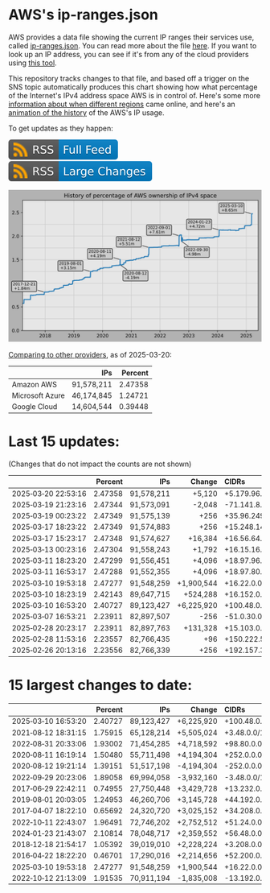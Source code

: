 # AWS's ip-ranges.json

AWS provides a data file showing the current IP ranges their
services use, called [ip-ranges.json](https://ip-ranges.amazonaws.com/ip-ranges.json).
You can read more about the file [here](https://docs.aws.amazon.com/general/latest/gr/aws-ip-ranges.html).
If you want to look up an IP address, you can see if it's from any of the cloud providers using [this tool](https://cloud-ips.s3-us-west-2.amazonaws.com/index.html).

This repository tracks changes to that file, and based off a trigger on the SNS 
topic automatically produces this chart showing how what percentage of the 
Internet's IPv4 address space AWS is in control of.  Here's some 
more [information about when different regions](announces.md) came 
online, and here's an [animation of the history](https://youtu.be/v__lzuvKxU0) 
of the AWS's IP usage.

To get updates as they happen:

[![RSS Icon (Full Feed)](images/rss_badge.svg)](https://raw.githubusercontent.com/seligman/aws-ip-ranges/master/rss.xml)
[![RSS Icon (Large Changes)](images/rss_badge_partial.svg)](https://raw.githubusercontent.com/seligman/aws-ip-ranges/master/rss_big_changes.xml)

![History of AWS](history_count.svg)

[Comparing to other providers](https://github.com/seligman/cloud_sizes), as of 2025-03-20:

| | IPs | Percent |
| --- | ---: | ---: |
| Amazon AWS | 91,578,211 | 2.47358 |
| Microsoft Azure | 46,174,845 | 1.24721 |
| Google Cloud | 14,604,544 | 0.39448 |


# Last 15 updates:

(Changes that do not impact the counts are not shown)

| | Percent | IPs | Change | CIDRs |
| :--- | ---: | ---: | ---: | :--- |
| 2025&#8209;03&#8209;20&nbsp;22:53:16 | 2.47358 | 91,578,211 | +5,120 | +5.179.96.0/20,&nbsp;+31.220.220.0/22 |
| 2025&#8209;03&#8209;19&nbsp;21:23:16 | 2.47344 | 91,573,091 | -2,048 | -71.141.8.0/21 |
| 2025&#8209;03&#8209;19&nbsp;00:23:22 | 2.47349 | 91,575,139 | +256 | +35.96.249.0/24 |
| 2025&#8209;03&#8209;17&nbsp;18:23:22 | 2.47349 | 91,574,883 | +256 | +15.248.143.0/24 |
| 2025&#8209;03&#8209;17&nbsp;15:23:17 | 2.47348 | 91,574,627 | +16,384 | +16.56.64.0/18 |
| 2025&#8209;03&#8209;13&nbsp;00:23:16 | 2.47304 | 91,558,243 | +1,792 | +16.15.16.0/22,&nbsp;+16.12.84.0/23,&nbsp;+16.12.86.0/24 |
| 2025&#8209;03&#8209;11&nbsp;18:23:20 | 2.47299 | 91,556,451 | +4,096 | +18.97.96.0/20 |
| 2025&#8209;03&#8209;11&nbsp;16:53:17 | 2.47288 | 91,552,355 | +4,096 | +18.97.80.0/20 |
| 2025&#8209;03&#8209;10&nbsp;19:53:18 | 2.47277 | 91,548,259 | +1,900,544 | +16.22.0.0/15,&nbsp;+16.48.0.0/15,&nbsp;+16.58.0.0/15,&nbsp;... |
| 2025&#8209;03&#8209;10&nbsp;18:23:19 | 2.42143 | 89,647,715 | +524,288 | +16.152.0.0/15,&nbsp;+16.164.0.0/15,&nbsp;+16.174.0.0/15,&nbsp;... |
| 2025&#8209;03&#8209;10&nbsp;16:53:20 | 2.40727 | 89,123,427 | +6,225,920 | +100.48.0.0/12,&nbsp;+16.144.0.0/13,&nbsp;+16.192.0.0/13,&nbsp;... |
| 2025&#8209;03&#8209;07&nbsp;16:53:21 | 2.23911 | 82,897,507 | -256 | -51.0.30.0/24 |
| 2025&#8209;02&#8209;28&nbsp;20:23:17 | 2.23911 | 82,897,763 | +131,328 | +15.103.0.0/16,&nbsp;+15.128.0.0/16,&nbsp;+35.96.248.0/24 |
| 2025&#8209;02&#8209;28&nbsp;11:53:16 | 2.23557 | 82,766,435 | +96 | +150.222.54.0/26,&nbsp;+150.222.54.64/27 |
| 2025&#8209;02&#8209;26&nbsp;20:13:16 | 2.23556 | 82,766,339 | +256 | +192.157.36.0/24 |


# 15 largest changes to date:

| | Percent | IPs | Change | CIDRs |
| :--- | ---: | ---: | ---: | :--- |
| 2025&#8209;03&#8209;10&nbsp;16:53:20 | 2.40727 | 89,123,427 | +6,225,920 | +100.48.0.0/12,&nbsp;+16.144.0.0/13,&nbsp;+16.192.0.0/13,&nbsp;... |
| 2021&#8209;08&#8209;12&nbsp;18:31:15 | 1.75915 | 65,128,214 | +5,505,024 | +3.48.0.0/12,&nbsp;+35.96.0.0/12,&nbsp;+3.152.0.0/13,&nbsp;... |
| 2022&#8209;08&#8209;31&nbsp;20:33:06 | 1.93002 | 71,454,285 | +4,718,592 | +98.80.0.0/12,&nbsp;+184.32.0.0/12,&nbsp;+13.184.0.0/13,&nbsp;... |
| 2020&#8209;08&#8209;11&nbsp;16:19:14 | 1.50480 | 55,711,498 | +4,194,304 | +252.0.0.0/10 |
| 2020&#8209;08&#8209;12&nbsp;19:21:14 | 1.39151 | 51,517,198 | -4,194,304 | -252.0.0.0/10 |
| 2022&#8209;09&#8209;29&nbsp;20:23:06 | 1.89058 | 69,994,058 | -3,932,160 | -3.48.0.0/12,&nbsp;-35.96.0.0/12,&nbsp;-3.240.0.0/13,&nbsp;... |
| 2017&#8209;06&#8209;29&nbsp;22:42:11 | 0.74955 | 27,750,448 | +3,429,728 | +13.232.0.0/13,&nbsp;+34.240.0.0/13,&nbsp;+35.168.0.0/13,&nbsp;... |
| 2019&#8209;08&#8209;01&nbsp;20:03:05 | 1.24953 | 46,260,706 | +3,145,728 | +44.192.0.0/10,&nbsp;-3.192.0.0/12 |
| 2017&#8209;04&#8209;07&nbsp;18:22:10 | 0.65692 | 24,320,720 | +3,025,152 | +34.208.0.0/12,&nbsp;+34.224.0.0/12,&nbsp;+13.58.0.0/15,&nbsp;... |
| 2022&#8209;10&#8209;11&nbsp;22:43:07 | 1.96491 | 72,746,202 | +2,752,512 | +51.24.0.0/13,&nbsp;+57.104.0.0/13,&nbsp;+51.20.0.0/14,&nbsp;... |
| 2024&#8209;01&#8209;23&nbsp;21:43:07 | 2.10814 | 78,048,717 | +2,359,552 | +56.48.0.0/13,&nbsp;+16.28.0.0/14,&nbsp;+16.64.0.0/14,&nbsp;... |
| 2018&#8209;12&#8209;18&nbsp;21:54:17 | 1.05392 | 39,019,010 | +2,228,224 | +3.208.0.0/12,&nbsp;+3.224.0.0/12,&nbsp;+13.48.0.0/15 |
| 2016&#8209;04&#8209;22&nbsp;18:22:20 | 0.46701 | 17,290,016 | +2,214,656 | +52.200.0.0/13,&nbsp;+52.208.0.0/13,&nbsp;+52.36.0.0/14,&nbsp;... |
| 2025&#8209;03&#8209;10&nbsp;19:53:18 | 2.47277 | 91,548,259 | +1,900,544 | +16.22.0.0/15,&nbsp;+16.48.0.0/15,&nbsp;+16.58.0.0/15,&nbsp;... |
| 2022&#8209;10&#8209;12&nbsp;21:13:09 | 1.91535 | 70,911,194 | -1,835,008 | -13.192.0.0/13,&nbsp;-16.28.0.0/14,&nbsp;-40.172.0.0/14,&nbsp;... |
